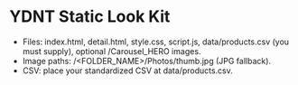 # YDNT Static Look Kit
- Files: index.html, detail.html, style.css, script.js, data/products.csv (you must supply), optional /Carousel_HERO images.
- Image paths: /<FOLDER_NAME>/Photos/thumb.jpg (JPG fallback).
- CSV: place your standardized CSV at data/products.csv.
